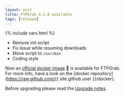 ```yaml
---
layout: post
title: FTPGrab 4.2.0 available
tags: [release]
---
```

{% include vars.html %}

* Remove init script
* Fix issue while resuming downloads
* Move script to `/usr/bin`
* Coding style

Now an [official docker image](https://hub.docker.com/r/crazymax/ftpgrab/) 🐳 is available for FTPGrab.<br />
For more info, have a look on the [docker repository](https://raw.github.com/{{ site.github.user }}/docker).

Before upgrading please read the [Upgrade notes](/doc/upgrade-notes).
